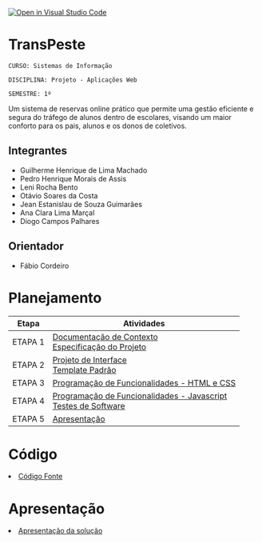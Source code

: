 [![Open in Visual Studio Code](https://classroom.github.com/assets/open-in-vscode-c66648af7eb3fe8bc4f294546bfd86ef473780cde1dea487d3c4ff354943c9ae.svg)](https://classroom.github.com/online_ide?assignment_repo_id=10319490&assignment_repo_type=AssignmentRepo)
# TransPeste

`CURSO: Sistemas de Informação`

`DISCIPLINA: Projeto - Aplicações Web`

`SEMESTRE: 1º`

Um sistema de reservas online prático que permite uma gestão eficiente e segura do tráfego de alunos dentro de escolares, visando um maior conforto para os pais, alunos e os donos de coletivos. 

## Integrantes

* Guilherme Henrique de Lima Machado
* Pedro Henrique Morais de Assis
* Leni Rocha Bento
* Otávio Soares da Costa
* Jean Estanislau de Souza Guimarães
* Ana Clara Lima Marçal
* Diogo Campos Palhares

## Orientador

* Fábio Cordeiro

# Planejamento

| Etapa         | Atividades |
|  :----:   | ----------- |
| ETAPA 1         |[Documentação de Contexto](docs/context.md) <br> [Especificação do Projeto](docs/especification.md) |
| ETAPA 2         |[Projeto de Interface](docs/interface.md) <br> [Template Padrão](docs/template.md) |
| ETAPA 3         |[Programação de Funcionalidades - HTML e CSS](docs/development.md) |
| ETAPA 4         |[Programação de Funcionalidades - Javascript](docs/development.md) <br> [Testes de Software ](docs/tests.md) |
| ETAPA 5         |[Apresentação](presentation/README.md) |

# Código

<li><a href="src/README.md"> Código Fonte</a></li>

# Apresentação

<li><a href="presentation/README.md"> Apresentação da solução</a></li>
